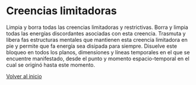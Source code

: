 # Creencias limitadoras

Limpia y borra todas las creencias limitadoras y restrictivas. Borra y limpia todas las energías discordantes asociadas con esta creencia. Trasmuta y libera fas estructuras mentales que mantienen esta creencia limitadora en pie y permite que fa energía sea disipada para siempre. Disuelve este bloqueo en todos los planos, dimensiones y líneas temporales en el que se encuentre manifestado, desde el punto y momento espacio-temporal en el cual se originó hasta este momento.

[Volver al inicio](../index.md)
